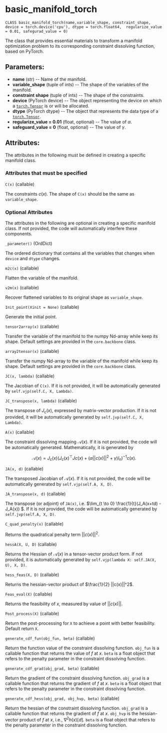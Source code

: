 

# basic_manifold_torch

`CLASS basic_manifold_torch(name,variable_shape, constraint_shape, device = torch.device('cpu'), dtype = torch.float64,  regularize_value = 0.01, safegurad_value = 0)`

The class that provides essential materials to transform a manifold optimization problem to its corresponding constraint dissolving function, based on PyTorch. 

##  **Parameters:**

* **name** (str) -- Name of the manifold.
* **variable_shape** (tuple of ints) -- The shape of the variables of the manifold. 
* **constraint shape** (tuple of ints) -- The shape of the constraints. 
* **device** (PyTorch device) -- The object representing the device on which a [`torch.Tensor`](https://pytorch.org/docs/stable/tensors.html#torch.Tensor) is or will be allocated.
* **dtype** (PyTorch dtype) -- The object that represents the data type of a [`torch.Tensor`](https://pytorch.org/docs/stable/tensors.html#torch.Tensor).
* **regularize_value = 0.01** (float, optional) -- The value of $\alpha$. 
* **safeguard_value = 0** (float, optional) -- The value of $\gamma$. 



## **Attributes:**

The attributes in the following must be defined in creating a specific manifold class. 



### Attributes that must be specified

`C(x)` (callable)

The constraints $c(x)$. The shape of `C(x)` should be the same as `variable_shape`. 





### Optional Attributes

The attributes in the following are optional in creating a specific manifold class. If not provided, the code will automatically interfere these components. 



`_parameter()` (OrdDict)

The ordered dictionary that contains all the variables that changes when `device` and `dtype` changes. 



`m2c(x)` (callable)

Flatten the variable of the manifold.



`v2m(x)` (callable) 

Recover flattened variables to its original shape as `variable_shape`. 



`Init_point(Xinit = None)` (callable)

Generate the initial point. 



`tensor2array(x)` (callable)

Transfer the variable of the manifold to the numpy Nd-array while keep its shape. Default settings are provided in the `core.backbone` class. 



`array2tensor(x)` (callable)

Transfer the numpy Nd-array to the variable of the manifold while keep its shape. Default settings are provided in the `core.backbone` class. 





`JC(x, lambda)` (callable)

The Jacobian of `C(x)`. If it is not provided, it will be automatically generated by `self.vjp(self.C, X, Lambda)`. 



`JC_transpose(x, lambda)` (callable)

The transpose of $J_c(x)$, expressed by matrix-vector production. If it is not provided, it will be automatically generated by `self.jvp(self.C, X, Lambda)`. 



`A(x)` (callable) 

The constraint dissolving mapping $\mathcal{A}(x)$. If it is not provided, the code will be automatically generated. Mathematically, it is generated by


$$
\mathcal{A}(x) = J_c(x) (J_c(x)^\top Jc(x) + (\alpha ||c(x)||^2 + \gamma)I_n )^{-1} c(x). 
$$


`JA(x, d)` (callable)

The transposed Jacobian of $\mathcal{A}(x)$.  If it is not provided, the code will be automatically generated by `self.vjp(self.A, X, D)`. 



`JA_transpose(x, d)` (callable) 

The transpose (or adjoint) of `JA(x)`, i.e. $\lim_{t \to 0} \frac{1}{t}(J_A(x+td) -J_A(x)) $. If it is not provided, the code will be automatically generated by `self.jvp(self.A, X, D)`.



`C_quad_penalty(x)` (callable)

Returns the quadratical penalty term $||c(x)||^2$. 



`hessA(X, U, D)` (callable)

Returns the Hessian of $\mathcal{A}(x)$ in a tensor-vector product form. If not provided, it is automatically generated by `self.vjp(lambda X: self.JA(X, U), X, D)`. 



`hess_feas(X, D)` (callable)

Returns the hessian-vector product of $\frac{1}{2} ||c(x)||^2$. 



`Feas_eval(X)` (callable)

Returns the feasibility of $x$, measured by value of $||c(x)||$. 



`Post_process(X)` (callable)

Return the post-processing for `X` to achieve a point with better feasibility. Default return `X`. 



`generate_cdf_fun(obj_fun, beta)` (callable)

Return the function value of the constraint dissolving function. `obj_fun` is a callable function that returns the value of $f$ at $x$. `beta` is a float object that refers to the penalty parameter in the constraint dissolving function. 



`generate_cdf_grad(obj_grad, beta)` (callable)

Return the gradient of the constraint dissolving function. `obj_grad` is a callable function that returns the gradient of $f$ at $x$. `beta` is a float object that refers to the penalty parameter in the constraint dissolving function. 



`generate_cdf_hess(obj_grad, obj_hvp, beta)` (callable)

Return the hessian of the constraint dissolving function. `obj_grad` is a callable function that returns the gradient of $f$ at $x$. `obj_hvp` is the hessian-vector product of $f$ at $x$, i.e., $\nabla^2 h(x)[d]$.  `beta` is a float object that refers to the penalty parameter in the constraint dissolving function. 








